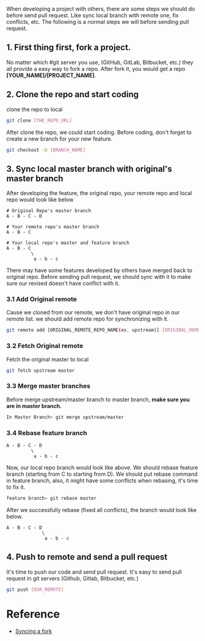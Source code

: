 When developing a project with others, there are some steps we should do before send pull request. Like sync local branch with remote one, fix conflicts, etc. The following is a normal steps we will before sending pull request.

## 1. First thing first, fork a project. 
No matter which #git server you use, (GitHub, GitLab, Bitbucket, etc.) they all provide a easy way to fork a repo. After fork it, you would get a repo **[YOUR_NAME]/[PROJECT_NAME]**.

## 2. Clone the repo and start coding
clone the repo to local
```sh
git clone [THE_REPO_URL]
```
After clone the repo, we could start coding. Before coding, don't forget to create a new branch for your new feature.
```sh
git checkout -b [BRANCH_NAME]
```

## 3. Sync local master branch with original's master branch
After developing the feature, the original repo, your remote repo and local repo would look like below
```
# Original Repo's master branch
A - B - C - D

# Your remote repo's master branch
A - B - C

# Your local repo's master and feature branch
A - B - C
         \
          a - b - c
```
There may have some features developed by others have merged back to original repo. Before sending pull request, we should sync with it to make sure our revised doesn't have conflict with it.

### 3.1 Add Original remote
Cause we cloned from our remote, we don't have original repo in our remote list. we should add remote repo for synchronizing with it.
```sh
git remote add [ORIGINAL_REMOTE_REPO_NAME(ex. upstream)] [ORIGINAL_REMOTE_REPO_URL]
```

### 3.2 Fetch Original remote
Fetch the original master to local
```sh
git fetch upstream master
```

### 3.3 Merge master branches
Before merge upstream/master branch to master branch, **make sure you are in master branch.**
```sh
In Master Branch> git merge upstream/master
```

### 3.4 Rebase feature branch
```
A - B - C - D
         \
          a - b - c
```
Now, our local repo branch would look like above. We should rebase feature branch (starting from C to starting from D). We should put rebase command in feature branch, also, it might have some conflicts when rebasing, it's time to fix it.
```sh
feature branch> git rebase master
```
After we successfully rebase (fixed all conflicts), the branch would look like below.
```
A - B - C - D
             \
              a - b - c
```

## 4. Push to remote and send a pull request
It's time to push our code and send pull request. It's easy to send pull request in git servers (Github, Gitlab, Bitbucket, etc.)
```sh
git push [OUR_REMOTE]
```

# Reference
- [Syncing a fork](https://help.github.com/articles/syncing-a-fork/)
